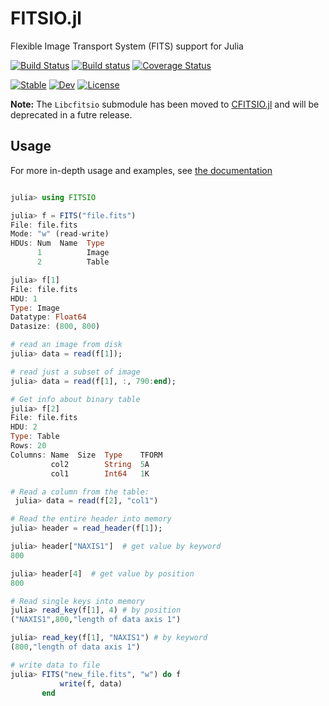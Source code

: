 FITSIO.jl
=========

Flexible Image Transport System (FITS) support for Julia


[![Build Status](https://img.shields.io/travis/JuliaAstro/FITSIO.jl.svg?style=flat-square&label=linux)](https://travis-ci.org/JuliaAstro/FITSIO.jl)
[![Build status](https://img.shields.io/appveyor/ci/kbarbary/fitsio-jl.svg?style=flat-square&label=windows)](https://ci.appveyor.com/project/kbarbary/fitsio-jl/branch/master)
[![Coverage Status](http://img.shields.io/coveralls/JuliaAstro/FITSIO.jl.svg?style=flat-square)](https://coveralls.io/r/JuliaAstro/FITSIO.jl?branch=master)


[![Stable](https://img.shields.io/badge/docs-stable-blue.svg)](http://juliaastro.github.io/FITSIO.jl/stable/)
[![Dev](https://img.shields.io/badge/docs-dev-blue.svg)](https://juliahci.github.io/FITSIO.jl/dev)
[![License](https://img.shields.io/badge/License-MIT-yellow.svg)](https://opensource.org/licenses/MIT)

**Note:** The `Libcfitsio` submodule has been moved to [CFITSIO.jl](https://github.com/JuliaAstro/CFITSIO.jl) and will be deprecated in a futre release.


## Usage

For more in-depth usage and examples, see [the documentation](http://juliaastro.github.io/FITSIO.jl/stable/)

```julia

julia> using FITSIO

julia> f = FITS("file.fits")
File: file.fits
Mode: "w" (read-write)
HDUs: Num  Name  Type
      1          Image
      2          Table

julia> f[1]
File: file.fits
HDU: 1
Type: Image
Datatype: Float64
Datasize: (800, 800)

# read an image from disk
julia> data = read(f[1]);  

# read just a subset of image
julia> data = read(f[1], :, 790:end);  

# Get info about binary table
julia> f[2]
File: file.fits
HDU: 2
Type: Table
Rows: 20
Columns: Name  Size  Type    TFORM  
         col2        String  5A     
         col1        Int64   1K     

# Read a column from the table:
 julia> data = read(f[2], "col1")

# Read the entire header into memory
julia> header = read_header(f[1]);

julia> header["NAXIS1"]  # get value by keyword
800

julia> header[4]  # get value by position
800

# Read single keys into memory
julia> read_key(f[1], 4) # by position
("NAXIS1",800,"length of data axis 1")

julia> read_key(f[1], "NAXIS1") # by keyword
(800,"length of data axis 1")

# write data to file
julia> FITS("new_file.fits", "w") do f
           write(f, data)
       end
```
